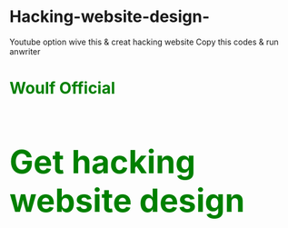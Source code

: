 # Hacking-website-design-
Youtube option wive this &amp; creat hacking website 
Copy this codes & run anwriter

<h1><font color="green">Woulf Official<h1>

Get hacking website design 

